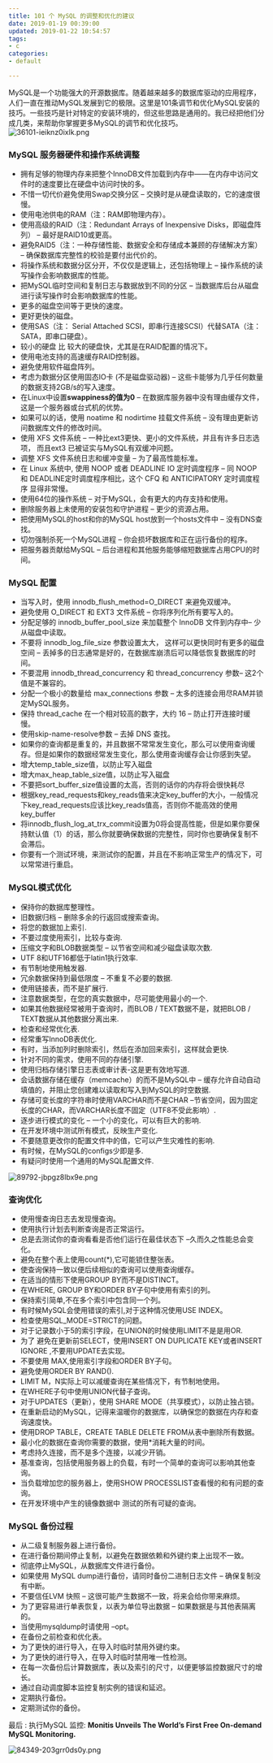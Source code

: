 ```yaml
---
title: 101 个 MySQL 的调整和优化的建议
date: 2019-01-19 00:39:00
updated: 2019-01-22 10:54:57
tags: 
- c
categories: 
- default

---
```

MySQL是一个功能强大的开源数据库。随着越来越多的数据库驱动的应用程序，人们一直在推动MySQL发展到它的极限。这里是101条调节和优化MySQL安装的技巧。一些技巧是针对特定的安装环境的，但这些思路是通用的。我已经把他们分成几类，来帮助你掌握更多MySQL的调节和优化技巧。
![36101-ieiknz0ixlk.png](https://imgs.gnux.cn/usr/uploads/2019/01/99411123.png)
### MySQL 服务器硬件和操作系统调整


<!--more-->


- 拥有足够的物理内存来把整个InnoDB文件加载到内存中——在内存中访问文件时的速度要比在硬盘中访问时快的多。
- 不惜一切代价避免使用Swap交换分区 – 交换时是从硬盘读取的，它的速度很慢。
- 使用电池供电的RAM（注：RAM即物理内存）。
- 使用高级的RAID（注：Redundant Arrays of Inexpensive Disks，即磁盘阵列） – 最好是RAID10或更高。
- 避免RAID5（注：一种存储性能、数据安全和存储成本兼顾的存储解决方案） – 确保数据库完整性的校验是要付出代价的。
- 将操作系统和数据分区分开，不仅仅是逻辑上，还包括物理上 – 操作系统的读写操作会影响数据库的性能。
- 把MySQL临时空间和复制日志与数据放到不同的分区 – 当数据库后台从磁盘进行读写操作时会影响数据库的性能。
- 更多的磁盘空间等于更快的速度。
- 更好更快的磁盘。
- 使用SAS（注： Serial Attached SCSI，即串行连接SCSI）代替SATA（注：SATA，即串口硬盘）。
- 较小的硬盘 比 较大的硬盘快，尤其是在RAID配置的情况下。
- 使用电池支持的高速缓存RAID控制器。
- 避免使用软件磁盘阵列。
- 考虑为数据分区使用固态IO卡 (不是磁盘驱动器) – 这些卡能够为几乎任何数量的数据支持2GB/s的写入速度。
- 在Linux中设置**swappiness的值为0** – 在数据库服务器中没有理由缓存文件，这是一个服务器或台式机的优势。
- 如果可以的话，使用 noatime 和 nodirtime 挂载文件系统 – 没有理由更新访问数据库文件的修改时间。
- 使用 XFS 文件系统 – 一种比ext3更快、更小的文件系统，并且有许多日志选项， 而且ext3 已被证实与MySQL有双缓冲问题。
- 调整 XFS 文件系统日志和缓冲变量 – 为了最高性能标准。
- 在 Linux 系统中, 使用 NOOP 或者 DEADLINE IO 定时调度程序 – 同 NOOP 和 DEADLINE定时调度程序相比，这个 CFQ 和 ANTICIPATORY 定时调度程序 显得非常慢。
- 使用64位的操作系统 – 对于MySQL，会有更大的内存支持和使用。
- 删除服务器上未使用的安装包和守护进程 – 更少的资源占用。
- 把使用MySQL的host和你的MySQL host放到一个hosts文件中 – 没有DNS查找。
- 切勿强制杀死一个MySQL进程 – 你会损坏数据库和正在运行备份的程序。
- 把服务器贡献给MySQL – 后台进程和其他服务能够缩短数据库占用CPU的时间。

### MySQL 配置

- 当写入时，使用 innodb_flush_method=O_DIRECT 来避免双缓冲。
- 避免使用 O_DIRECT 和 EXT3 文件系统 – 你将序列化所有要写入的。
- 分配足够的 innodb_buffer_pool_size 来加载整个 InnoDB 文件到内存中– 少从磁盘中读取。
- 不要将 innodb_log_file_size 参数设置太大， 这样可以更快同时有更多的磁盘空间 – 丢掉多的日志通常是好的，在数据库崩溃后可以降低恢复数据库的时间。
- 不要混用 innodb_thread_concurrency 和 thread_concurrency 参数– 这2个值是不兼容的。
- 分配一个极小的数量给 max_connections 参数 – 太多的连接会用尽RAM并锁定MySQL服务。
- 保持 thread_cache 在一个相对较高的数字，大约 16 – 防止打开连接时缓慢。
- 使用skip-name-resolve参数 – 去掉 DNS 查找。
- 如果你的查询都是重复的，并且数据不常常发生变化，那么可以使用查询缓存。但是如果你的数据经常发生变化，那么使用查询缓存会让你感到失望。
- 增大temp_table_size值，以防止写入磁盘
- 增大max_heap_table_size值，以防止写入磁盘
- 不要把sort_buffer_size值设置的太高，否则的话你的内存将会很快耗尽
- 根据key_read_requests和key_reads值来决定key_buffer的大小，一般情况下key_read_requests应该比key_reads值高，否则你不能高效的使用key_buffer
- 将innodb_flush_log_at_trx_commit设置为0将会提高性能，但是如果你要保持默认值（1）的话，那么你就要确保数据的完整性，同时你也要确保复制不会滞后。
- 你要有一个测试环境，来测试你的配置，并且在不影响正常生产的情况下，可以常常进行重启。

### MySQL模式优化

- 保持你的数据库整理性。
- 旧数据归档 – 删除多余的行返回或搜索查询。
- 将您的数据加上索引.
- 不要过度使用索引，比较与查询.
- 压缩文字和BLOB数据类型 – 以节省空间和减少磁盘读取次数.
- UTF 8和UTF16都低于latin1执行效率.
- 有节制地使用触发器.
- 冗余数据保持到最低限度 – 不重复不必要的数据.
- 使用链接表，而不是扩展行.
- 注意数据类型，在您的真实数据中，尽可能使用最小的一个.
- 如果其他数据经常被用于查询时，而BLOB / TEXT数据不是，就把BLOB / TEXT数据从其他数据分离出来.
- 检查和经常优化表.
- 经常重写InnoDB表优化.
- 有时，当添加列时删除索引，然后在添加回来索引，这样就会更快.
- 针对不同的需求，使用不同的存储引擎.
- 使用归档存储引擎日志表或审计表-这是更有效地写道.
- 会话数据存储在缓存（memcache）的而不是MySQL中 – 缓存允许自动自动填值的，并阻止您创建难以读取和写入到MySQL的时空数据.
- 存储可变长度的字符串时使用VARCHAR而不是CHAR –节省空间，因为固定长度的CHAR，而VARCHAR长度不固定（UTF8不受此影响）.
- 逐步进行模式的变化 – 一个小的变化，可以有巨大的影响.
- 在开发环境中测试所有模式，反映生产变化.
- 不要随意更改你的配置文件中的值，它可以产生灾难性的影响.
- 有时候，在MySQL的configs少即是多.
- 有疑问时使用一个通用的MySQL配置文件.

![89792-jbpgz8lbx9e.png](https://imgs.gnux.cn/usr/uploads/2019/01/2554432040.png)


### 查询优化

- 使用慢查询日志去发现慢查询。
- 使用执行计划去判断查询是否正常运行。
- 总是去测试你的查询看看是否他们运行在最佳状态下 –久而久之性能总会变化。
- 避免在整个表上使用count(*),它可能锁住整张表。
- 使查询保持一致以便后续相似的查询可以使用查询缓存。
- 在适当的情形下使用GROUP BY而不是DISTINCT。
- 在WHERE, GROUP BY和ORDER BY子句中使用有索引的列。
- 保持索引简单,不在多个索引中包含同一个列。
- 有时候MySQL会使用错误的索引,对于这种情况使用USE INDEX。
- 检查使用SQL_MODE=STRICT的问题。
- 对于记录数小于5的索引字段，在UNION的时候使用LIMIT不是是用OR.
- 为了 避免在更新前SELECT，使用INSERT ON DUPLICATE KEY或者INSERT IGNORE ,不要用UPDATE去实现。
- 不要使用 MAX,使用索引字段和ORDER BY子句。
- 避免使用ORDER BY RAND().
- LIMIT M，N实际上可以减缓查询在某些情况下，有节制地使用。
- 在WHERE子句中使用UNION代替子查询。
- 对于UPDATES（更新），使用 SHARE MODE（共享模式），以防止独占锁。
- 在重新启动的MySQL，记得来温暖你的数据库，以确保您的数据在内存和查询速度快。
- 使用DROP TABLE，CREATE TABLE DELETE FROM从表中删除所有数据。
- 最小化的数据在查询你需要的数据，使用*消耗大量的时间。
- 考虑持久连接，而不是多个连接，以减少开销。
- 基准查询，包括使用服务器上的负载，有时一个简单的查询可以影响其他查询。
- 当负载增加您的服务器上，使用SHOW PROCESSLIST查看慢的和有问题的查询。
- 在开发环境中产生的镜像数据中 测试的所有可疑的查询。

### MySQL 备份过程

- 从二级复制服务器上进行备份。
- 在进行备份期间停止复制，以避免在数据依赖和外键约束上出现不一致。
- 彻底停止MySQL，从数据库文件进行备份。
- 如果使用 MySQL dump进行备份，请同时备份二进制日志文件 – 确保复制没有中断。
- 不要信任LVM 快照 – 这很可能产生数据不一致，将来会给你带来麻烦。
- 为了更容易进行单表恢复，以表为单位导出数据 – 如果数据是与其他表隔离的。
- 当使用mysqldump时请使用 –opt。
- 在备份之前检查和优化表。
- 为了更快的进行导入，在导入时临时禁用外键约束。
- 为了更快的进行导入，在导入时临时禁用唯一性检测。
- 在每一次备份后计算数据库，表以及索引的尺寸，以便更够监控数据尺寸的增长。
- 通过自动调度脚本监控复制实例的错误和延迟。
- 定期执行备份。
- 定期测试你的备份。

最后 : 执行MySQL 监控: **Monitis Unveils The World’s First Free On-demand MySQL Monitoring.**

![84349-203grr0ds0y.png](https://imgs.gnux.cn/usr/uploads/2019/01/451210982.png)
